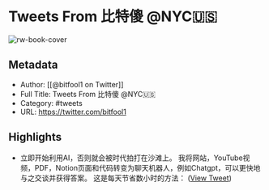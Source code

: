 # Tweets From 比特傻 @NYC🇺🇸

![rw-book-cover](https://pbs.twimg.com/profile_images/1650344223596740608/CFoZsDZq.jpg)

## Metadata
- Author: [[@bitfool1 on Twitter]]
- Full Title: Tweets From 比特傻 @NYC🇺🇸
- Category: #tweets
- URL: https://twitter.com/bitfool1

## Highlights
- 立即开始利用AI，否则就会被时代拍打在沙滩上。
  我将网站，YouTube视频，PDF，Notion页面和代码转变为聊天机器人，例如Chatgpt，可以更快地与之交谈并获得答案。
  这是每天节省数小时的方法： ([View Tweet](https://twitter.com/bitfool1/status/1663087557608091648))
